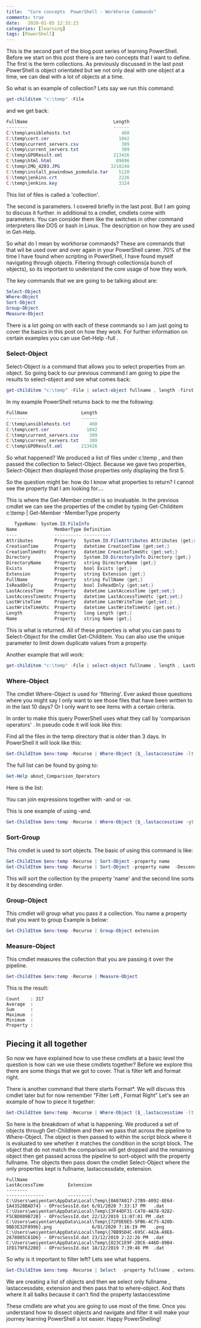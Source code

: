 ```yaml
---
title:  "Core concepts  PowerShell - Workhorse Commands"
comments: true
date:   2020-01-05 12:31:23
categories: [learning]
tags: [PowerShell]
---
```


This is the second part of the blog post series of learning PowerShell.
Before we start on this post there is are two  concepts that I want to define. The first is the term collections.
As previously discussed in the last post PowerShell is object orientated but we not only deal with one object at a time,
we can deal with a lot of objects at a time.

So what is an example of collection?
Lets say we run this command:
```PowerShell
get-childitem "c:\temp" -File
```
and we get back:

```PowerShell
FullName                                Length
--------                                ------
C:\temp\ansiblehosts.txt                   460
C:\temp\cert.cer                          1042
C:\temp\current_servers.csv                309
C:\temp\current_servers.txt                309
C:\temp\GPOResult.xml                   213426
C:\temp\html.html                        89696
C:\temp\IMG_4203.JPG                   3210248
C:\temp\install_pswindows_psmodule.tar    5120
C:\temp\jenkins.crt                       2226
C:\temp\jenkins.key                       3324
```
This list of files is called a 'collection'.

The second is parameters. I covered briefly in the last post. But I am going to discuss it further. in additional to a cmdlet, cmdlets come with parameters.   You can consider them like the switches in other command interpreters like DOS or bash in Linux. The description on how they are used in Get-Help.

So what do I mean by workhorse commands? These are commands that that wil be used over and over again in your PowerShell career. 70% of the time I have found when scripting in PowerShell,
I have found myself navigating through objects. Filtering through collections(a bunch of objects), so its important to understand the core usage of how they work.

The key commands that we are going to be talking about are:

```Powershell
Select-Object
Where-Object
Sort-Object
Group-Object
Measure-Object
```
There is a lot going on with each of these commands so I am just going to cover the basics in this post on how they work. For further information on certain examples you can use Get-Help -full .

### Select-Object
Select-Object is a command that allows you to select properties from an object.
So going back to our previous command I am going to pipe the results to select-object and see what comes back:

```PowerShell
get-childitem "c:\temp" -File | select-object fullname , length -first 5
```

In my example PowerShell returns back to me the following:

```PowerShell
FullName                    Length
--------                    ------
C:\temp\ansiblehosts.txt       460
C:\temp\cert.cer              1042
C:\temp\current_servers.csv    309
C:\temp\current_servers.txt    309
C:\temp\GPOResult.xml       213426
```

So what happened? We produced a list of files under c:\temp , and then passed the collection to Select-Object. Because we gave two properties, Select-Object then
displayed those properties  only displaying the first 5.

So the question might be: how do I know what properties to return? I cannot see the property that I am looking for....

This is where the Get-Member cmdlet is so invaluable. In the previous cmdlet we can see the properties of the cmdlet by typing Get-Childitem c:\temp | Get-Member -MemberType property

```PowerShell
   TypeName: System.IO.FileInfo
Name              MemberType Definition
----              ---------- ----------
Attributes        Property   System.IO.FileAttributes Attributes {get;set;}
CreationTime      Property   datetime CreationTime {get;set;}
CreationTimeUtc   Property   datetime CreationTimeUtc {get;set;}
Directory         Property   System.IO.DirectoryInfo Directory {get;}
DirectoryName     Property   string DirectoryName {get;}
Exists            Property   bool Exists {get;}
Extension         Property   string Extension {get;}
FullName          Property   string FullName {get;}
IsReadOnly        Property   bool IsReadOnly {get;set;}
LastAccessTime    Property   datetime LastAccessTime {get;set;}
LastAccessTimeUtc Property   datetime LastAccessTimeUtc {get;set;}
LastWriteTime     Property   datetime LastWriteTime {get;set;}
LastWriteTimeUtc  Property   datetime LastWriteTimeUtc {get;set;}
Length            Property   long Length {get;}
Name              Property   string Name {get;}
```

This is what is returned. All of these properties is what you can pass to Select-Object for the cmdlet Get-Childitem. You can also use the unique parameter to limit down duplicate values from a property.  

Another example that will work:

```PowerShell
get-childitem "c:\temp" -File | select-object fullname , length , LastWritetime, LastAccessTime, -Last 5
```

### Where-Object
The cmdlet Where-Object is used for 'filtering'. Ever asked those questions where you might say I only want to see those files that have been written to in the last 10 days? Or I only want to see items with a certain criteria.

In order to make this query PowerShell uses what they call by 'comparison operators' . In pseudo code it will look like this:

Find all the files in the temp directory that is older than 3 days.
In PowerShell it will look like this:
```PowerShell
Get-ChildItem $env:temp -Recurse | Where-Object {$_.lastaccesstime -lt ((Get-date).adddays(-3)}
```

The full list can be found by going to:
```PowerShell
Get-Help about_Comparison_Operators
```

Here is the list:


You can join expressions together with -and or -or.

This is one example of using -and.

```PowerShell
Get-ChildItem $env:temp -Recurse | Where-Object {$_.lastaccesstime -gt (Get-date).adddays(-1) -and $_.extension -like "*.exe*"}
```

### Sort-Group
This cmdlet is used to sort objects. The basic of using this command is like:

```PowerShell
Get-ChildItem $env:temp -Recurse | Sort-Object -property name 
Get-ChildItem $env:temp -Recurse | Sort-Object -property name  -Descending
```

This will sort the collection by the property 'name' and the second line sorts it by descending order.


### Group-Object

This cmdlet will group what you pass it a collection. You name a property that you want to group Example is below:

```PowerShell
Get-ChildItem $env:temp -Recurse | Group-Object extension
```


### Measure-Object
This cmdlet measures the collection that you are passing it over the pipeline.  

```PowerShell 
Get-ChildItem $env:temp -Recurse | Measure-Object
```

This is the result:

```
Count    : 317
Average  : 
Sum      : 
Maximum  : 
Minimum  : 
Property : 
```

## Piecing it all together
So now we have explained how to use these cmdlets at a basic level the question is how can we use these cmdlets together? Before we explore this there are some things that we got to cover. That is filter left and format right.

There is another command that there starts Format*. We will discuss this cmdlet later but for now remember "Filter Left , Format Right"
Let's see an example of how to piece it together:

```PowerShell
Get-ChildItem $env:temp -Recurse | Where-Object {$_.lastaccesstime -lt (Get-date).adddays(-3)}| Sort-Object -property fullname | Select-Object -property fullname , lastaccessdate, extension -first 5 
```

So here is the breakdown of what is happening. We produced a set of objects through Get-Childitem and then we pass that across the pipeline to Where-Object. The object is then passed to within the script block where it is evaluated to see whether it matches the condition in the script block. The object that do not match the comparison will get dropped and the remaining object then get passed across the pipeline to sort-object with the property fullname. The objects then pass down the cmdlet Select-Object where the only properties kept is fullname, lastaccessdate, extension.

```
FullName                                                                                       LastAccessTime         Extension
--------                                                                                       --------------         ---------
C:\Users\weiyentan\AppData\Local\Temp\{0A07A017-27B9-4092-8E64-1A43528BAD74} - OProcSessId.dat 6/01/2020 7:33:17 PM   .dat     
C:\Users\weiyentan\AppData\Local\Temp\{3F44DF31-C470-4A78-9282-F5CBD809B72B} - OProcSessId.dat 22/12/2019 11:07:01 PM .dat     
C:\Users\weiyentan\AppData\Local\Temp\{72FDE0E5-5FB6-4C75-A20D-9BD3E32F0996}.png               6/01/2020 7:16:19 PM   .png     
C:\Users\weiyentan\AppData\Local\Temp\{7BB95D4C-695C-442A-A9E6-2678005C61D6} - OProcSessId.dat 23/12/2019 2:22:26 PM  .dat     
C:\Users\weiyentan\AppData\Local\Temp\{823C1E9F-2BC6-446D-89B4-1FD179F62200} - OProcSessId.dat 18/12/2019 7:39:46 PM  .dat     
```

So why is it important to filter left? Lets see what happens.

```PowerShell
Get-ChildItem $env:temp -Recurse | Select  -property fullname , extension -first 5 | Where-Object {$_.lastaccesstime -lt (Get-date).adddays(-3)}
```

 We are  creating a list of objects and then we select only fullname , lastaccessdate, extension and then pass that to where-object. And thats where it all balks because it can't find the property lastaccesstime

These cmdlets are what you are going to use most of the time. Once you understand how to dissect objects and navigate and filter it will make your journey learning PowerShell a lot easier. Happy PowerShelling!
